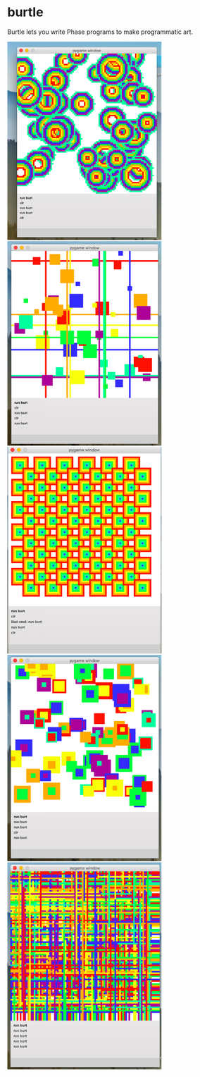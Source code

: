 # burtle

Burtle lets you write Phase programs to make programmatic art.


<img src="static/pic1.png" width="350"><img src="static/pic2.png" width="350"><img src="static/pic3.png" width="350">
<img src="static/pic4.png" width="350"><img src="static/pic5.png" width="350">
